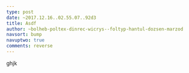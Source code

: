 ```yaml
---
type: post
date: ~2017.12.16..02.55.07..92d3
title: Asdf
author: ~bolheb-poltex-dinrec-wicrys--foltyp-hantul-dozsen-marzod
navsort: bump
navuptwo: true
comments: reverse
---
```


ghjk